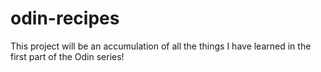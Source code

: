 # odin-recipes
This project will be an accumulation of all the things I have learned in the first part of the Odin series!